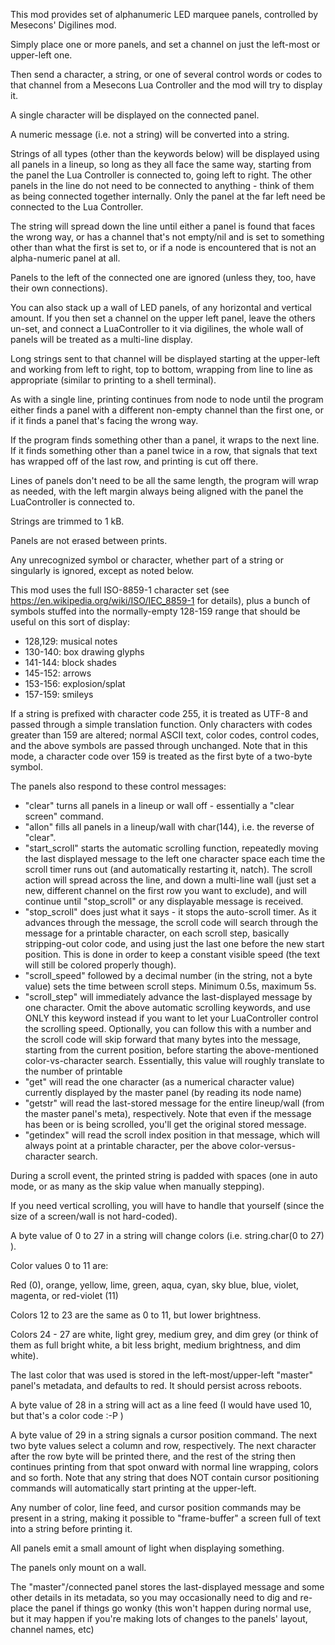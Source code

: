 This mod provides set of alphanumeric LED marquee panels, controlled by Mesecons' Digilines mod.

Simply place one or more panels, and set a channel on just the left-most or upper-left one.

Then send a character, a string, or one of several control words or codes to that channel from a Mesecons Lua Controller and the mod will try to display it.

A single character will be displayed on the connected panel.

A numeric message (i.e. not a string) will be converted into a string.

Strings of all types (other than the keywords below) will be displayed using all panels in a lineup, so long as they all face the same way, starting from the panel the Lua Controller is connected to, going left to right. The other panels in the line do not need to be connected to anything - think of them as being connected together internally. Only the panel at the far left need be connected to the Lua Controller.

The string will spread down the line until either a panel is found that faces the wrong way, or has a channel that's not empty/nil and is set to something other than what the first is set to, or if a node is encountered that is not an alpha-numeric panel at all.

Panels to the left of the connected one are ignored (unless they, too, have their own connections).

You can also stack up a wall of LED panels, of any horizontal and vertical amount. If you then set a channel on the upper left panel, leave the others un-set, and connect a LuaController to it via digilines, the whole wall of panels will be treated as a multi-line display.

Long strings sent to that channel will be displayed starting at the upper-left and working from left to right, top to bottom, wrapping from line to line as appropriate (similar to printing to a shell terminal).

As with a single line, printing continues from node to node until the program either finds a panel with a different non-empty channel than the first one, or if it finds a panel that's facing the wrong way.

If the program finds something other than a panel, it wraps to the next line. If it finds something other than a panel twice in a row, that signals that text has wrapped off of the last row, and printing is cut off there.

Lines of panels don't need to be all the same length, the program will wrap as needed, with the left margin always being aligned with the panel the LuaController is connected to.

Strings are trimmed to 1 kB.

Panels are not erased between prints.

Any unrecognized symbol or character, whether part of a string or singularly is ignored, except as noted below.

This mod uses the full ISO-8859-1 character set (see https://en.wikipedia.org/wiki/ISO/IEC_8859-1 for details), plus a bunch of symbols stuffed into the normally-empty 128-159 range that should be useful on this sort of display:

* 128,129: musical notes
* 130-140: box drawing glyphs
* 141-144: block shades
* 145-152: arrows
* 153-156: explosion/splat
* 157-159: smileys

If a string is prefixed with character code 255, it is treated as UTF-8 and passed through a simple translation function.  Only characters with codes greater than 159 are altered; normal ASCII text, color codes, control codes, and the above symbols are passed through unchanged.  Note that in this mode, a character code over 159 is treated as the first byte of a two-byte symbol.

The panels also respond to these control messages:

* "clear" turns all panels in a lineup or wall off - essentially a "clear screen" command.
* "allon" fills all panels in a lineup/wall with char(144), i.e. the reverse of "clear".
* "start_scroll" starts the automatic scrolling function, repeatedly moving the last displayed message to the left one character space each time the scroll timer runs out (and automatically restarting it, natch).  The scroll action will spread across the line, and down a multi-line wall (just set a new, different channel on the first row you want to exclude), and will continue until "stop_scroll" or any displayable message is received.
* "stop_scroll" does just what it says - it stops the auto-scroll timer.  As it advances through the message, the scroll code will search through the message for a printable character, on each scroll step, basically stripping-out color code, and using just the last one before the new start position.  This is done in order to keep a constant visible speed (the text will still be colored properly though).
* "scroll_speed" followed by a decimal number (in the string, not a byte value) sets the time between scroll steps.  Minimum 0.5s, maximum 5s.
* "scroll_step" will immediately advance the last-displayed message by one character.  Omit the above automatic scrolling keywords, and use ONLY this keyword instead if you want to let your LuaController control the scrolling speed.  Optionally, you can follow this with a number and the scroll code will skip forward that many bytes into the message, starting from the current position, before starting the above-mentioned color-vs-character search.  Essentially, this value will roughly translate to the number of printable 
* "get" will read the one character (as a numerical character value) currently displayed by the master panel (by reading its node name)
* "getstr" will read the last-stored message for the entire lineup/wall (from the master panel's meta), respectively.  Note that even if the message has been or is being scrolled, you'll get the original stored message.
* "getindex" will read the scroll index position in that message, which will always point at a printable character, per the above color-versus-character search.

During a scroll event, the printed string is padded with spaces (one in auto mode, or as many as the skip value when manually stepping).

If you need vertical scrolling, you will have to handle that yourself (since the size of a screen/wall is not hard-coded).

A byte value of 0 to 27 in a string will change colors (i.e. string.char(0 to 27) ).

Color values 0 to 11 are:

Red (0), orange, yellow, lime, green, aqua, cyan, sky blue, blue, violet, magenta, or red-violet (11)

Colors 12 to 23 are the same as 0 to 11, but lower brightness.

Colors 24 - 27 are white, light grey, medium grey, and dim grey (or think of them as full bright white, a bit less bright, medium brightness, and dim white).

The last color that was used is stored in the left-most/upper-left "master" panel's metadata, and defaults to red. It should persist across reboots.

A byte value of 28 in a string will act as a line feed (I would have used 10, but that's a color code :-P )

A byte value of 29 in a string signals a cursor position command. The next two byte values select a column and row, respectively. The next character after the row byte will be printed there, and the rest of the string then continues printing from that spot onward with normal line wrapping, colors and so forth. Note that any string that does NOT contain cursor positioning commands will automatically start printing at the upper-left.

Any number of color, line feed, and cursor position commands may be present in a string, making it possible to "frame-buffer" a screen full of text into a string before printing it.

All panels emit a small amount of light when displaying something.

The panels only mount on a wall.

The "master"/connected panel stores the last-displayed message and some other details in its metadata, so you may occasionally need to dig and re-place the panel if things go wonky (this won't happen during normal use, but it may happen if you're making lots of changes to the panels' layout, channel names, etc)
